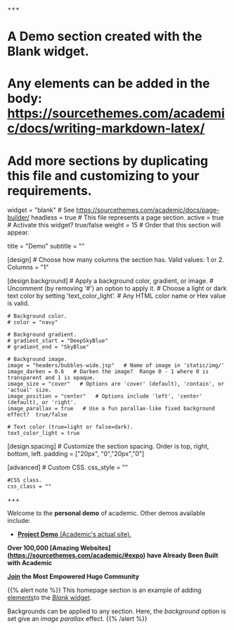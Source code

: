 +++
# A Demo section created with the Blank widget.
# Any elements can be added in the body: https://sourcethemes.com/academic/docs/writing-markdown-latex/
# Add more sections by duplicating this file and customizing to your requirements.

widget = "blank"  # See https://sourcethemes.com/academic/docs/page-builder/
headless = true  # This file represents a page section.
active = true  # Activate this widget? true/false
weight = 15  # Order that this section will appear.

title = "Demo"
subtitle = ""

[design]
	# Choose how many columns the section has. Valid values: 1 or 2.
	Columns = "1"
	
[design.background]
	# Apply a background color, gradient, or image.
	# Uncomment (by removing '#') an option to apply it.
	# Choose a light or dark text color by setting 'text_color_light'.
	# Any HTML color name or Hex value is valid.
	
	# Background color.
	# color = "navy"
	
	# Background gradient.
	# gradient_start = "DeepSkyBlue"
	# gradient_end = "SkyBlue"
	
	# Background image.
	image = "headers/bubbles-wide.jsp"   # Name of image in 'static/img/'
	image_darken = 0.6   # Darken the image?  Range 0 - 1 where 0 is transparent and 1 is opaque.
	image_size = "cover"   # Options are 'cover' (default), 'contain', or 'actual' size.
	image_position = "center"   # Options include 'left', 'center' (default), or 'right'.
	image_parallax = true   # Use a fun parallax-like fixed background effect?  true/false
	
	# Text color (true=light or false=dark).
	text_color_light = true
	
[design.spacing]
	# Customize the section spacing. Order is top, right, bottom, left.
	padding = ["20px", "0","20px","0"]

[advanced]
	# Custom CSS.
	css_style = ""
	
	#CSS class.
	css_class = ""
+++

Welcome to the **personal demo** of academic.  Other demos available include:

- [**Project Demo** (Academic's actual site).](https://sourcethemes.com/academic/)

**Over 100,000 [Amazing Websites] (https://sourcethemes.com/academic/#expo) have Already Been Built with Academic**

**[Join](https://sourcethemes.com/academic/docs/install/) the Most Empowered Hugo Community**

{{% alert note %}}
This homepage section is an example of adding [elements](https://sourcethemes.com/academic/docs/writing-markdown-latex/)to the [*Blank* widget](https://sourcethemes.com/academic/docs/widgets/).

Backgrounds can be applied to any section.  Here, the *background* option is set give an *image parallax* effect.
{{% /alert %}}